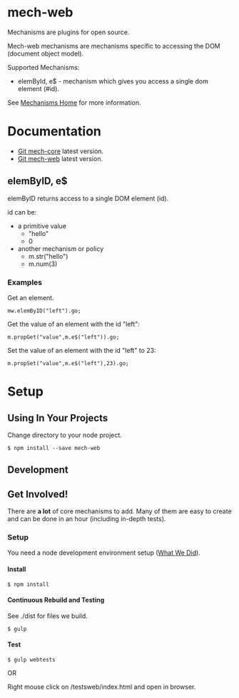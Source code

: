 # mech-web

Mechanisms are plugins for open source.

Mech-web mechanisms are mechanisms specific to accessing the DOM (document object model).

Supported Mechanisms:

* elemById, e$ - mechanism which gives you access a single dom element (#id).

See [Mechanisms Home](https://github.com/mechanisms/mech) for more information.

# Documentation

* [Git mech-core](https://github.com/mechanismsjs/mech-core) latest version.
* [Git mech-web](https://github.com/mechanismsjs/mech-web) latest version.

## elemByID, e$

elemByID returns access to a single DOM element (id).

id can be:

* a primitive value
  * "hello"
  * 0
* another mechanism or policy
  * m.str("hello")
  * m.num(3)

### Examples

Get an element.

    mw.elemByID("left").go;
    
Get the value of an element with the id "left":

    m.propGet("value",m.e$("left")).go;

Set the value of an element with the id "left" to 23:

    m.propSet("value",m.e$("left"),23).go;

# Setup

## Using In Your Projects

Change directory to your node project.

    $ npm install --save mech-web

## Development

## Get Involved!

There are **a lot** of core mechanisms to add. Many of them are easy to create and can be done in an hour (including in-depth tests).

### Setup

You need a node development environment setup ([What We Did](https://github.com/erichosick/nodebox)).

#### Install

    $ npm install
    
#### Continuous Rebuild and Testing

See ./dist for files we build.

    $ gulp

#### Test

    $ gulp webtests

OR

Right mouse click on /testsweb/index.html and open in browser.